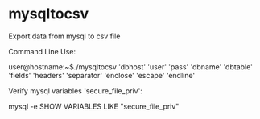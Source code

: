 # mysqltocsv
Export data from mysql to csv file


Command Line Use:

user@hostname:~$./mysqltocsv 'dbhost' 'user' 'pass' 'dbname' 'dbtable' 'fields' 'headers' 'separator' 'enclose' 'escape' 'endline'



Verify mysql variables 'secure_file_priv':

mysql -e SHOW VARIABLES LIKE "secure_file_priv"
